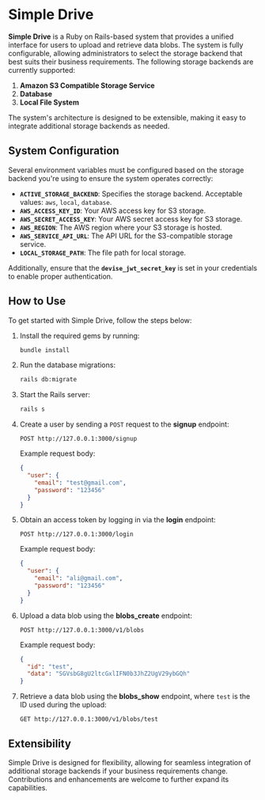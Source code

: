 # Simple Drive

**Simple Drive** is a Ruby on Rails-based system that provides a unified interface for users to upload and retrieve data blobs. The system is fully configurable, allowing administrators to select the storage backend that best suits their business requirements. The following storage backends are currently supported:

1. **Amazon S3 Compatible Storage Service**
2. **Database**
3. **Local File System**

The system's architecture is designed to be extensible, making it easy to integrate additional storage backends as needed.

## System Configuration

Several environment variables must be configured based on the storage backend you're using to ensure the system operates correctly:

- **`ACTIVE_STORAGE_BACKEND`**: Specifies the storage backend. Acceptable values: `aws`, `local`, `database`.
- **`AWS_ACCESS_KEY_ID`**: Your AWS access key for S3 storage.
- **`AWS_SECRET_ACCESS_KEY`**: Your AWS secret access key for S3 storage.
- **`AWS_REGION`**: The AWS region where your S3 storage is hosted.
- **`AWS_SERVICE_API_URL`**: The API URL for the S3-compatible storage service.
- **`LOCAL_STORAGE_PATH`**: The file path for local storage.

Additionally, ensure that the **`devise_jwt_secret_key`** is set in your credentials to enable proper authentication.

## How to Use

To get started with Simple Drive, follow the steps below:

1. Install the required gems by running:

   ```bash
   bundle install
   ```

2. Run the database migrations:

   ```bash
   rails db:migrate
   ```

3. Start the Rails server:

   ```bash
   rails s
   ```

4. Create a user by sending a `POST` request to the **signup** endpoint:

   ```http
   POST http://127.0.0.1:3000/signup
   ```

   Example request body:

   ```json
   {
     "user": {
       "email": "test@gmail.com",
       "password": "123456"
     }
   }
   ```

5. Obtain an access token by logging in via the **login** endpoint:

   ```http
   POST http://127.0.0.1:3000/login
   ```

   Example request body:

   ```json
   {
     "user": {
       "email": "ali@gmail.com",
       "password": "123456"
     }
   }
   ```

6. Upload a data blob using the **blobs_create** endpoint:

   ```http
   POST http://127.0.0.1:3000/v1/blobs
   ```

   Example request body:

   ```json
   {
     "id": "test",
     "data": "SGVsbG8gU2ltcGxlIFN0b3JhZ2UgV29ybGQh"
   }
   ```

7. Retrieve a data blob using the **blobs_show** endpoint, where `test` is the ID used during the upload:

   ```http
   GET http://127.0.0.1:3000/v1/blobs/test
   ```

## Extensibility

Simple Drive is designed for flexibility, allowing for seamless integration of additional storage backends if your business requirements change. Contributions and enhancements are welcome to further expand its capabilities.
